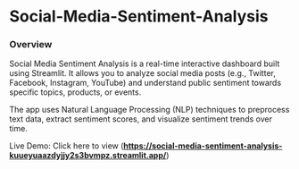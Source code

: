 # Social-Media-Sentiment-Analysis

### Overview

Social Media Sentiment Analysis is a real-time interactive dashboard built using Streamlit.
It allows you to analyze social media posts (e.g., Twitter, Facebook, Instagram, YouTube) and understand public sentiment towards specific topics, products, or events.

The app uses Natural Language Processing (NLP) techniques to preprocess text data, extract sentiment scores, and visualize sentiment trends over time.

Live Demo: Click here to view (**https://social-media-sentiment-analysis-kuueyuaazdyjjy2s3bvmpz.streamlit.app/**)
